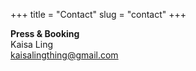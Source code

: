 +++
title = "Contact"
slug = "contact"
+++

**Press & Booking**  
  Kaisa Ling  
  kaisalingthing@gmail.com
